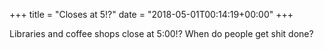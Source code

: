 +++
title = "Closes at 5!?"
date = "2018-05-01T00:14:19+00:00"
+++

Libraries and coffee shops close at 5:00!? When do people get shit done?
			